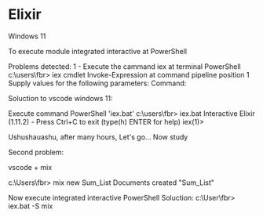 # Elixir
Windows 11

To execute module integrated interactive at PowerShell

Problems detected:
1 - Execute the cammand iex at terminal PowerShell 
c:\users\fbr> iex
cmdlet Invoke-Expression at command pipeline position 1
Supply values for the following parameters:
Command:

Soluction to vscode windows 11:

Execute command PowerShell 'iex.bat'
c:\users\fbr> iex.bat
Interactive Elixir (1.11.2) - Press Ctrl+C to exit (type(h) ENTER for help)
iex(1)>

Ushushauashu, after many hours, Let's go...
Now study

Second problem:

vscode + mix

c:\Users\fbr> mix new Sum_List
Documents created "Sum_List"

Now execute integrated interactive PowerShell
Soluction:
c:\User\fbr> iex.bat -S mix

